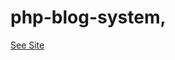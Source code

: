 # php-blog-system,
 <a href="https://leo-php-blog-app.000webhostapp.com/posts/index.php">See Site</a>
